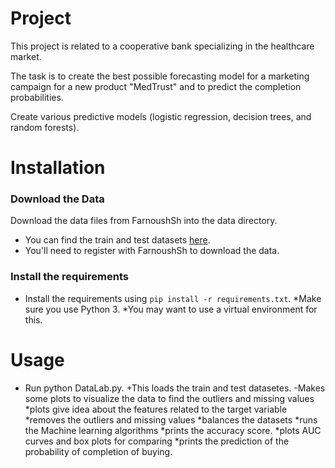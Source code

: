 # Project

This project is related to a cooperative bank specializing in the healthcare market.

The task is to create the best possible forecasting model for a marketing campaign for a new product "MedTrust" and to predict the completion probabilities.

Create various predictive models (logistic regression, decision trees, and random forests).

# Installation

### Download the Data

Download the data files from FarnoushSh into the data directory.
* You can find the train and test datasets [here](https://github.com/FarnoushSh/for-test/tree/master/Data).
* You'll need to register with FarnoushSh to download the data.

### Install the requirements
* Install the requirements using `pip install -r requirements.txt`.
    *Make sure you use Python 3.
    *You may want to use a virtual environment for this.

# Usage
* Run python DataLab.py.
    +This loads the train and test datasetes.
    -Makes some plots to visualize the data to find the outliers and missing values
        *plots give idea about the features related to the target variable
    *removes the outliers and missing values
    *balances the datasets
    *runs the Machine learning algorithms
        *prints the accuracy score.
        *plots AUC curves and box plots for comparing
    *prints the prediction of the probability of completion of buying.
